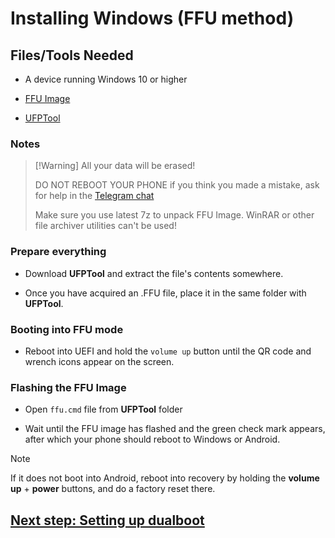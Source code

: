 # Installing Windows (FFU method)

## Files/Tools Needed

- A device running Windows 10 or higher

- [FFU Image](https://t.me/woavayuffu)

- [UFPTool](https://github.com/woa-vayu/POCOX3Pro-Guides/raw/refs/heads/main/Files/UFPTool.7z)

### Notes
>
> [!Warning]
> All your data will be erased!
>
> DO NOT REBOOT YOUR PHONE if you think you made a mistake, ask for help in the [Telegram chat](https://t.me/windowsonvayu)
>
> Make sure you use latest 7z to unpack FFU Image. WinRAR or other file archiver utilities can't be used!

### Prepare everything

- Download **UFPTool** and extract the file's contents somewhere.

- Once you have acquired an .FFU file, place it in the same folder with **UFPTool**.

### Booting into FFU mode

- Reboot into UEFI and hold the `volume up` button until the QR code and wrench icons appear on the screen.

### Flashing the FFU Image

- Open `ffu.cmd` file from **UFPTool** folder

- Wait until the FFU image has flashed and the green check mark appears, after which your phone should reboot to Windows or Android.

> [!Note]
> If it does not boot into Android, reboot into recovery by holding the **volume up** + **power** buttons, and do a factory reset there.

## [Next step: Setting up dualboot](4-dualboot.md)
